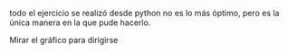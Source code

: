 todo el ejercicio se realizó desde python 
no es lo más óptimo, pero es la única manera en la que pude hacerlo.

Mirar el gráfico para dirigirse 